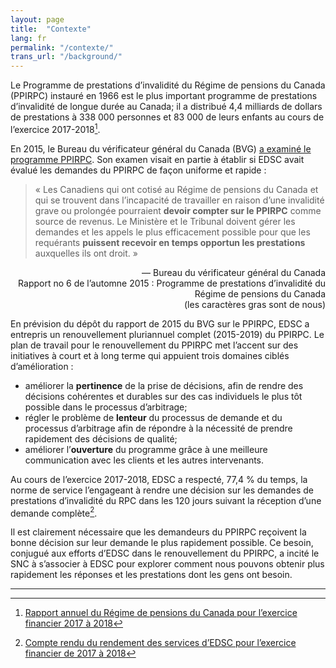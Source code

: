 ```yaml
---
layout: page
title:  "Contexte"
lang: fr
permalink: "/contexte/"
trans_url: "/background/"
---
```


Le Programme de prestations d’invalidité du Régime de pensions du Canada (PPIRPC) instauré en 1966 est le plus important programme de prestations d’invalidité de longue durée au Canada; il a distribué 4,4 milliards de dollars de prestations à 338 000 personnes et 83 000 de leurs enfants au cours de l’exercice 2017-2018[^1].

En 2015, le Bureau du vérificateur général du Canada (BVG) [a examiné le programme PPIRPC](http://www.oag-bvg.gc.ca/internet/Francais/parl_oag_201602_06_f_41063.html). Son examen visait en partie à établir si EDSC avait évalué les demandes du PPIRPC de façon uniforme et rapide :

 > « Les Canadiens qui ont cotisé au Régime de pensions du Canada et qui se trouvent dans l’incapacité de travailler en raison d’une invalidité grave ou prolongée pourraient **devoir compter sur le PPIRPC** comme source de revenus. Le Ministère et le Tribunal doivent gérer les demandes et les appels le plus efficacement possible pour que les requérants **puissent recevoir en temps opportun les prestations** auxquelles ils ont droit. »
 <div style="text-align: right">— Bureau du vérificateur général du Canada</div>
 <div style="text-align: right">Rapport no 6 de l’automne 2015 : Programme de prestations d’invalidité
du Régime de pensions du Canada
</div>
 <div style="text-align: right">(les caractères gras sont de nous)</div>

En prévision du dépôt du rapport de 2015 du BVG sur le PPIRPC, EDSC a entrepris un renouvellement pluriannuel complet (2015-2019) du PPIRPC. Le plan de travail pour le renouvellement du PPIRPC met l’accent sur des initiatives à court et à long terme qui appuient trois domaines ciblés d’amélioration :

* améliorer la **pertinence** de la prise de décisions, afin de rendre des décisions cohérentes et durables sur des cas individuels le plus tôt possible dans le processus d’arbitrage;
* régler le problème de **lenteur** du processus de demande et du processus d’arbitrage afin de répondre à la nécessité de prendre rapidement des décisions de qualité;
* améliorer l’**ouverture** du programme grâce à une meilleure communication avec les clients et les autres intervenants.

Au cours de l’exercice 2017-2018, EDSC a respecté, 77,4 % du temps, la norme de service l’engageant à rendre une décision sur les demandes de prestations d’invalidité du RPC dans les 120 jours suivant la réception d’une demande complète[^2].

Il est clairement nécessaire que les demandeurs du PPIRPC reçoivent la bonne décision sur leur demande le plus rapidement possible. Ce besoin, conjugué aux efforts d’EDSC dans le renouvellement du PPIRPC, a incité le SNC à s’associer à EDSC pour explorer comment nous pouvons obtenir plus rapidement les réponses et les prestations dont les gens ont besoin.

---

[^1]: [Rapport annuel du Régime de pensions du Canada pour l’exercice financier 2017 à 2018](https://www.canada.ca/fr/emploi-developpement-social/programmes/pensions/rapports/annuel-2018.html)
[^2]: [Compte rendu du rendement des services d’EDSC pour l’exercice financier de 2017 à 2018](https://www.canada.ca/fr/emploi-developpement-social/ministere/transparence/normes-service-2017-2018.html)
